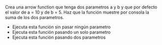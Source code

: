 Crea una arrow function que tenga dos parametros a y b y que por defecto el valor de a = 10 y de b = 5. Haz que la función muestre por consola la suma de los dos parametros. 

- Ejecuta esta función sin pasar ningún parametro
- Ejecuta esta función pasando un solo parametro
- Ejecuta esta función pasando dos parametros